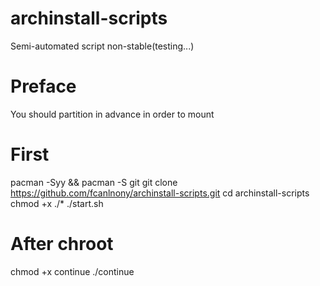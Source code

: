 # archinstall-scripts
Semi-automated script
non-stable(testing...)

# Preface
You should partition in advance in order to mount

# First
pacman -Syy && pacman -S git
git clone https://github.com/fcanlnony/archinstall-scripts.git
cd archinstall-scripts
chmod +x ./*
./start.sh

# After chroot
chmod +x continue
./continue
